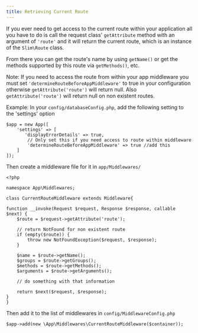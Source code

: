 ```yaml
---
title: Retrieving Current Route
---
```


If you ever need to get access to the current route within your application all you have to do is call the request class' `getAttribute` method with an argument of `'route'` and it will return the current route, which is an instance of the `Slim\Route` class.

From there you can get the route's name by using `getName()` or get the methods supported by this route via `getMethods()`, etc.

 Note: If you need to access the route from within your app middleware you must set `'determineRouteBeforeAppMiddleware'` to true in your configuration otherwise `getAttribute('route')` will return null. Also `getAttribute('route')` will return null on non existent routes.

Example:
In your `config/databaseConfig.php`, add the following setting to the 'settings' option
```
$app = new App([
    'settings' => [
       'displayErrorDetails' => true,
        // Only set this if you need access to route within middleware
        'determineRouteBeforeAppMiddleware' => true //add this
    ]
]);
```


Then create a middleware file for it in `app/Middlewares/`

```
<?php 

namespace App\Middlewares;

class CurrentRouteMiddleware extends Middleware{
	
function __invoke(Request $request, Response $response, callable $next) {
    $route = $request->getAttribute('route');

    // return NotFound for non existent route
    if (empty($route)) {
        throw new NotFoundException($request, $response);
    }

    $name = $route->getName();
    $groups = $route->getGroups();
    $methods = $route->getMethods();
    $arguments = $route->getArguments();

    // do something with that information

    return $next($request, $response);
}
}
```

Then add it to the list of middlewares in `config/MiddlewareConfig.php` 

```
$app->add(new \App\Middlewares\CurrentRouteMiddleware($container));

```
